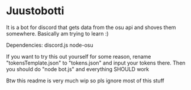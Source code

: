 # Juustobotti
It is a bot for discord that gets data from the osu api and shoves them somewhere. Basically am trying to learn :)

Dependencies:
discord.js
node-osu

If you want to try this out yourself for some reason, rename "tokensTemplate.json" to "tokens.json" and input your tokens there. Then you should do "node bot.js" and everything SHOULD work

Btw this readme is very much wip so pls ignore most of this stuff

